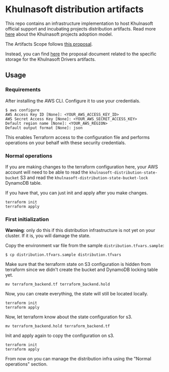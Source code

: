 # Khulnasoft distribution artifacts

This repo contains an infrastructure implementation to host Khulnasoft official support and incubating projects distribution artifacts.
Read more [here](https://github.com/khulnasoft/evolution#adoption-model) about the Khulnasoft projects adoption model.

The Artifacts Scope follows [this proposal](https://github.com/khulnasoft/khulnasoft/blob/master/proposals/20200506-artifacts-scope-part-2.md).

Instead, you can find [here](https://github.com/khulnasoft/khulnasoft/blob/master/proposals/20201025-drivers-storage-s3.md) the proposal document related to the specific storage for the Khulnasoft Drivers artifacts.

## Usage

### Requirements

After installing the AWS CLI. Configure it to use your credentials.

```console
$ aws configure
AWS Access Key ID [None]: <YOUR_AWS_ACCESS_KEY_ID>
AWS Secret Access Key [None]: <YOUR_AWS_SECRET_ACCESS_KEY>
Default region name [None]: <YOUR_AWS_REGION>
Default output format [None]: json
```

This enables Terraform access to the configuration file and performs operations on your behalf with these security credentials.

### Normal operations

If you are making changes to the terraform configuration here, your AWS account
will need to be able to read the `khulnasoft-distribution-state-bucket` S3 and read the
`khulnasoft-distribution-state-bucket-lock` DynamoDB table.

If you have that, you can just init and apply after you make changes.

```
terraform init
terraform apply
```

### First initialization

**Warning**: only do this if this distribution infrastructure is not
yet on your cluster. If it is, you will damage the state.

Copy the environment var file from the sample `distribution.tfvars.sample`:

```console
$ cp distribution.tfvars.sample distribution.tfvars
```

Make sure that the terraform state on S3 configuration is hidden from terraform
since we didn't create the bucket and DynamoDB locking table yet.

```console
mv terraform_backend.tf terraform_backend.hold
```

Now, you can create everything, the state will still be located locally.

```console
terraform init
terraform apply
```

Now, let terraform know about the state configuration for s3.

```console
mv terraform_backend.hold terraform_backend.tf
```

Init and apply again to copy the configuration on s3.

```console
terraform init
terraform apply
```

From now on you can manage the distribution infra using the "Normal operations" section.
